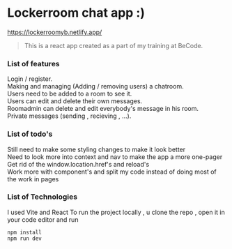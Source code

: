# Lockerroom chat app :)

https://lockerroomyb.netlify.app/

> This is a react app created as a part of my training at BeCode.

### List of features

Login / register. \
Making and managing (Adding / removing users) a chatroom. \
Users need to be added to a room to see it. \
Users can edit and delete their own messages. \
Roomadmin can delete and edit everybody's message in his room. \
Private messages (sending , recieving , ...).

### List of todo's

Still need to make some styling changes to make it look better \
Need to look more into context and nav to make the app a more one-pager \
Get rid of the window.location.href's and reload's \
Work more with component's and split my code instead of doing most of the work in pages

### List of Technologies

I used Vite and React
To run the project locally , u clone the repo , open it in your code editor and run

```
npm install
npm run dev
```
